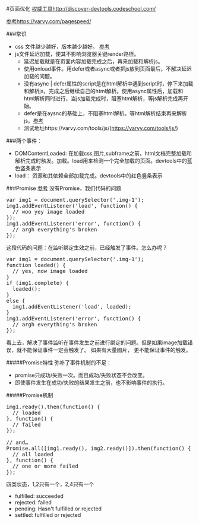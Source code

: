 #页面优化
[权威工具http://discover-devtools.codeschool.com/](http://discover-devtools.codeschool.com/)

[参考https://varvy.com/pagespeed/](https://varvy.com/pagespeed/)

###常识
+ css 文件越少越好，版本越少越好。 [参考](https://developers.google.com/web/fundamentals/performance/critical-rendering-path/render-blocking-css)
+ js文件延迟加载，使其不影响浏览器关键render路径。
  + 延迟加载就是在页面内容加载完成之后，再来加载和解析js。
  + 使用onload事件。用defer或者async或者把js放到页面最后，不解决延迟加载的问题。
  + 没有async | defer属性的script是在html解析中遇到script时，停下来加载和解析js，完成之后继续自己的html解析。使用async属性后，加载和html解析同时进行，当js加载完成时，阻塞html解析，等js解析完成再开始。
  + defer是在aysnc的基础上，不阻塞html解析。等html解析结束再来解析js。[参考](http://www.growingwiththeweb.com/2014/02/async-vs-defer-attributes.html)
  + 测试地址https://varvy.com/tools/js/(https://varvy.com/tools/js/)

###两个事件：

+ DOMContentLoaded:  在加载css,图片,subframe之前，html文档完整加载和解析完成时触发。加载。load用来检测一个完全加载的页面。devtools中的蓝色竖条表示
+ load： 资源和其依赖全部加载完成。devtools中的红色竖条表示

###Promise
[参考](http://www.html5rocks.com/en/tutorials/es6/promises/#toc-async)
没有Promise，我们代码的问题
<pre>
var img1 = document.querySelector('.img-1');
img1.addEventListener('load', function() {
  // woo yey image loaded
});
img1.addEventListener('error', function() {
  // argh everything's broken
});</pre>
这段代码的问题：在监听绑定生效之前，已经触发了事件。怎么办呢？
<pre>
var img1 = document.querySelector('.img-1');
function loaded() {
  // yes, now image loaded
}
if (img1.complete) {
  loaded();
}
else {
  img1.addEventListener('load', loaded);
}
img1.addEventListener('error', function() {
  // argh everything's broken
});
</pre>
看上去，解决了事件监听在事件发生之前进行绑定的问题。但是如果image加载错误，就不能保证事件一定会触发了。
如果有大量图片， 更不能保证事件的触发。


#####Promise特性
弥补了事件机制的不足：

+ promise只成功/失败一次。而且成功/失败状态不会改变。
+ 即使事件发生在成功/失败的结果发生之前，也不影响事件的执行。

#####Promise机制
<pre>
img1.ready().then(function() {
  // loaded
}, function() {
  // failed
});

// and…
Promise.all([img1.ready(), img2.ready()]).then(function() {
  // all loaded
}, function() {
  // one or more failed
});
</pre>

四类状态，1,2只有一个，2,4只有一个
+ fulfilled: succeeded 
+ rejected: failed 
+ pending: Hasn't fulfilled or rejected 
+ settled: fulfilled or rejected